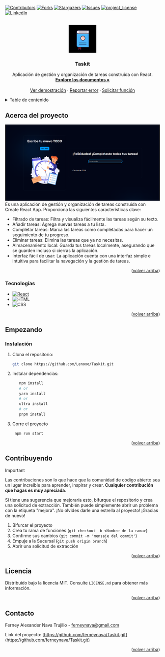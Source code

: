 <a id="volver-arriba"></a>

[![Contributors][contributors-shield]][contributors-url]
[![Forks][forks-shield]][forks-url]
[![Stargazers][stars-shield]][stars-url]
[![Issues][issues-shield]][issues-url]
[![project_license][license-shield]][license-url]
[![LinkedIn][linkedin-shield]][linkedin-url]

<br />
<div align="center">
  <a href="https://github.com/ferneynava/Taskit.git">
    <img src="./public/112-book-morph-linealtrans.gif" alt="Logo" width="90" height="90">
  </a>
<h3 align="center">Taskit</h3>
  <p align="center">
    Aplicación de gestión y organización de tareas construida con React.
    <br />
    <a href="https://github.com/ferneynava/Taskit.git"><strong>Explore los documentos »</strong></a>
    <br />
    <br />
    <a href="https://ferneynava.github.io/Taskit/">Ver demostración</a>
    ·
    <a href="https://github.com/ferneynava/Taskit/issues">Reportar error</a>
    ·
    <a href="https://github.com/ferneynava/Taskit/issues">Solicitar función</a>
  </p>
</div>

<details>
  <summary>Table de contenido</summary>
  <ol>
    <li>
      <a href="#acerca-del-proyecto">Acerca del proyecto</a>
      <ul>
        <li><a href="#tecnologías">Tecnologías</a></li>
      </ul>
    </li>
    <li>
      <a href="#empezando">Empezando</a>
      <ul>
        <li><a href="#instalación">Instalación</a></li>
      </ul>
    </li>
    <li><a href="#contribuyendo">Contribuyendo</a></li>
    <li><a href="#licencia">Licencia</a></li>
    <li><a href="#contacto">Contacto</a></li>
  </ol>
</details>

## Acerca del proyecto

[![Product Name Screen Shot][product-screenshot]](https://ferneynava.github.io/Taskit/)
Es una aplicación de gestión y organización de tareas construida con Create React App. Proporciona las siguientes características clave:
 <ul>
    <li>Filtrado de tareas: Filtra y visualiza fácilmente las tareas según su texto.</li>
    <li>Añadir tareas: Agrega nuevas tareas a tu lista.</li>
    <li>Completar tareas: Marca las tareas como completadas para hacer un seguimiento de tu progreso.</li>
    <li>Eliminar tareas: Elimina las tareas que ya no necesitas.</li>
    <li>Almacenamiento local: Guarda tus tareas localmente, asegurando que se guarden incluso si cierras la aplicación.</li>
    <li>Interfaz fácil de usar: La aplicación cuenta con una interfaz simple e intuitiva para facilitar la navegación y la gestión de tareas.</li>
</ul>
<p align="right">(<a href="#volver-arriba">volver arriba</a>)</p>

### Tecnologías

* [![React][React.js]][React-url]
* ![HTML]
* ![CSS]

<p align="right">(<a href="#volver-arriba">volver arriba</a>)</p>

## Empezando

### Instalación

1. Clona el repositorio:
   ```sh
   git clone https://github.com/Lenoxo/Taskit.git
   ```
2. Instalar dependencias:
   ```sh
      npm install
      # or
      yarn install
      # or
      ultra install
      # or
      pnpm install
   ```
3. Corre el proyecto
   ```sh
    npm run start
   ```
<p align="right">(<a href="#volver-arriba">volver arriba</a>)</p>

## Contribuyendo

> [!IMPORTANT]
> Las contribuciones son lo que hace que la comunidad de código abierto sea un lugar increíble para aprender, inspirar y crear. **Cualquier contribución que hagas es muy apreciada**.

Si tiene una sugerencia que mejoraría esto, bifurque el repositorio y crea una solicitud de extracción. También puede simplemente abrir un problema con la etiqueta "mejora". ¡No olvides darle una estrella al proyecto! ¡Gracias de nuevo!

1. Bifurcar el proyecto
2. Crea tu rama de funciones (`git checkout -b <Nombre de la rama>`)
3. Confirme sus cambios (`git commit -m "mensaje del commit'`)
4. Empuje a la Sucursal (`git push origin branch`)
5. Abrir una solicitud de extracción

<p align="right">(<a href="#volver-arriba">volver arriba</a>)</p>

## Licencia

Distribuido bajo la licencia MIT. Consulte `LICENSE.md` para obtener más información.

<p align="right">(<a href="#volver-arriba">volver arriba</a>)</p>


## Contacto
Ferney Alexander Nava Trujillo - ferneynava@gmail.com

Link del proyecto: [https://github.com/ferneynava/Taskit.git](https://github.com/ferneynava/Taskit.git)

<p align="right">(<a href="#volver-arriba">volver arriba</a>)</p>

[contributors-shield]: https://img.shields.io/github/contributors/ferneynava/Taskit.svg?style=for-the-badge
[contributors-url]: https://github.com/ferneynava/Taskit/graphs/contributors
[forks-shield]: https://img.shields.io/github/forks/ferneynava/Taskit.svg?style=for-the-badge
[forks-url]: https://github.com/ferneynava/Taskit/network/members
[stars-shield]: https://img.shields.io/github/stars/ferneynava/Taskit.svg?style=for-the-badge
[stars-url]: https://github.com/ferneynava/Taskit/stargazers
[issues-shield]: https://img.shields.io/github/issues/ferneynava/Taskit.svg?style=for-the-badge
[issues-url]: https://github.com/ferneynava/Taskit/issues
[license-shield]: https://img.shields.io/github/license/ferneynava/Taskit.svg?style=for-the-badge
[license-url]: https://github.com/ferneynava/Taskit/blob/master/LICENSE.txt
[linkedin-shield]: https://img.shields.io/badge/-LinkedIn-black.svg?style=for-the-badge&logo=linkedin&colorB=555
[linkedin-url]: https://www.linkedin.com/in/ferney-alexander-nava-trujillo-0478a8118/
[product-screenshot]: /public/Captura%20de%20pantalla%202025-01-03%20182712.png
[React.js]: https://img.shields.io/badge/React-20232A?style=for-the-badge&logo=react&logoColor=61DAFB
[React-url]: https://reactjs.org/
[HTML]: https://img.shields.io/badge/HTML5-E34F26?style=for-the-badge&logo=html5&logoColor=white
[CSS]: https://img.shields.io/badge/CSS3-1572B6?style=for-the-badge&logo=css3&logoColor=white
[js]: https://img.shields.io/badge/JavaScript-323330?style=for-the-badge&logo=javascript&logoColor=F7DF1E
